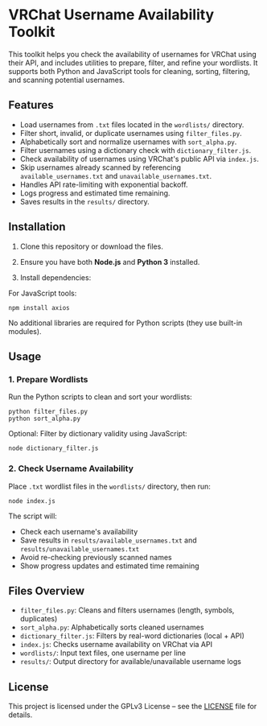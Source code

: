 # VRChat Username Availability Toolkit

This toolkit helps you check the availability of usernames for VRChat using their API, and includes utilities to prepare, filter, and refine your wordlists. It supports both Python and JavaScript tools for cleaning, sorting, filtering, and scanning potential usernames.

## Features

- Load usernames from `.txt` files located in the `wordlists/` directory.
- Filter short, invalid, or duplicate usernames using `filter_files.py`.
- Alphabetically sort and normalize usernames with `sort_alpha.py`.
- Filter usernames using a dictionary check with `dictionary_filter.js`.
- Check availability of usernames using VRChat's public API via `index.js`.
- Skip usernames already scanned by referencing `available_usernames.txt` and `unavailable_usernames.txt`.
- Handles API rate-limiting with exponential backoff.
- Logs progress and estimated time remaining.
- Saves results in the `results/` directory.

## Installation

1. Clone this repository or download the files.

2. Ensure you have both **Node.js** and **Python 3** installed.

3. Install dependencies:

For JavaScript tools:

```
npm install axios
```

No additional libraries are required for Python scripts (they use built-in modules).

## Usage

### 1. Prepare Wordlists

Run the Python scripts to clean and sort your wordlists:

```
python filter_files.py
python sort_alpha.py
```

Optional: Filter by dictionary validity using JavaScript:

```
node dictionary_filter.js
```

### 2. Check Username Availability

Place `.txt` wordlist files in the `wordlists/` directory, then run:

```
node index.js
```

The script will:

- Check each username's availability
- Save results in `results/available_usernames.txt` and `results/unavailable_usernames.txt`
- Avoid re-checking previously scanned names
- Show progress updates and estimated time remaining

## Files Overview

- `filter_files.py`: Cleans and filters usernames (length, symbols, duplicates)
- `sort_alpha.py`: Alphabetically sorts cleaned usernames
- `dictionary_filter.js`: Filters by real-word dictionaries (local + API)
- `index.js`: Checks username availability on VRChat via API
- `wordlists/`: Input text files, one username per line
- `results/`: Output directory for available/unavailable username logs

## License

This project is licensed under the GPLv3 License – see the [LICENSE](LICENSE) file for details.